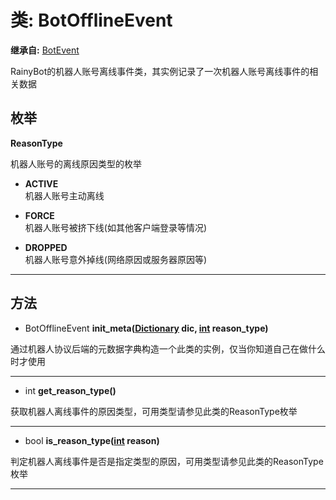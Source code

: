 # 类: BotOfflineEvent  
  
**继承自:** [BotEvent](BotEvent.md)  
  
RainyBot的机器人账号离线事件类，其实例记录了一次机器人账号离线事件的相关数据  
  
## 枚举  
  
**ReasonType**  
  
机器人账号的离线原因类型的枚举  
  
- **ACTIVE**  
机器人账号主动离线  
  
- **FORCE**  
机器人账号被挤下线(如其他客户端登录等情况)  
  
- **DROPPED**  
机器人账号意外掉线(网络原因或服务器原因等)  
  
---  
  
## 方法 
  
- BotOfflineEvent **init_meta([Dictionary](https://docs.godotengine.org/en/latest/classes/class_dictionary.html) dic, [int](https://docs.godotengine.org/en/latest/classes/class_int.html) reason_type)**  
  
通过机器人协议后端的元数据字典构造一个此类的实例，仅当你知道自己在做什么时才使用  
  
---  
  
- int **get_reason_type()**  
  
获取机器人离线事件的原因类型，可用类型请参见此类的ReasonType枚举  
  
---  
  
- bool **is_reason_type([int](https://docs.godotengine.org/en/latest/classes/class_int.html) reason)**  
  
判定机器人离线事件是否是指定类型的原因，可用类型请参见此类的ReasonType枚举  
  
---  
  

